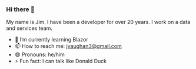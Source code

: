 ### Hi there 👋
My name is Jim. I have been a developer for over 20 years. I work on a data and services team.

<!--
**jimv3/jimv3** is a ✨ _special_ ✨ repository because its `README.md` (this file) appears on your GitHub profile.

Here are some ideas to get you started:

- 🔭 I’m currently working on ...
- 👯 I’m looking to collaborate on ...
- 🤔 I’m looking for help with ...
- 💬 Ask me about ...
-->
- 🌱 I’m currently learning Blazor
- 📫 How to reach me: jvaughan3@gmail.com
- 😄 Pronouns: he/him
- ⚡ Fun fact: I can talk like Donald Duck

